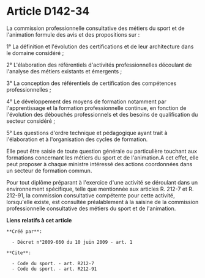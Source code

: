 # Article D142-34

La commission professionnelle consultative des métiers du sport et de l'animation formule des avis et des propositions sur : 

1° La définition et l'évolution des certifications et de leur architecture dans le domaine considéré ; 

2° L'élaboration des référentiels d'activités professionnelles découlant de l'analyse des métiers existants et émergents ; 

3° La conception des référentiels de certification des compétences professionnelles ; 

4° Le développement des moyens de formation notamment par l'apprentissage et la formation professionnelle continue, en
fonction de l'évolution des débouchés professionnels et des besoins de qualification du secteur considéré ; 

5° Les questions d'ordre technique et pédagogique ayant trait à l'élaboration et à l'organisation des cycles de formation. 

Elle peut être saisie de toute question générale ou particulière touchant aux formations concernant les métiers du sport et
de l'animation.A cet effet, elle peut proposer à chaque ministre intéressé des actions coordonnées dans un secteur de
formation commun. 

Pour tout diplôme préparant à l'exercice d'une activité se déroulant dans un environnement spécifique, telle que mentionnée
aux articles R. 212-7 et R. 212-91, la commission consultative compétente pour cette activité, lorsqu'elle existe, est
consultée préalablement à la saisine de la commission professionnelle consultative des métiers du sport et de l'animation.

**Liens relatifs à cet article**

	**Créé par**:

	  - Décret n°2009-660 du 10 juin 2009 - art. 1

	**Cite**:

	  - Code du sport. - art. R212-7
	  - Code du sport. - art. R212-91
